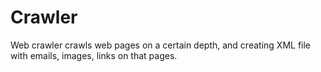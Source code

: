 # Crawler
Web crawler crawls web pages on a certain depth,  and creating XML file with emails, images, links on that pages.
